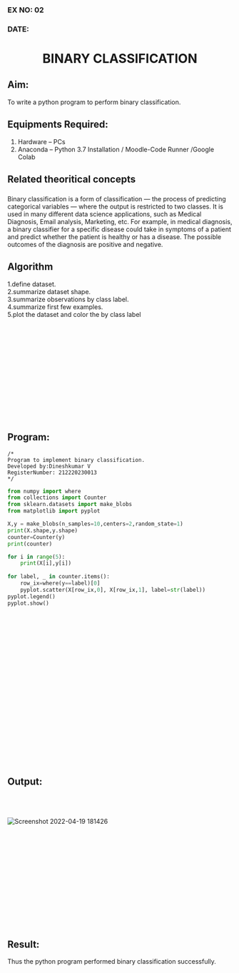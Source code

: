 ### EX NO: 02

### DATE: 


# <p align = "center"> BINARY CLASSIFICATION </p>
## Aim:
To write a python program to perform binary classification.

## Equipments Required:
1. Hardware – PCs
2. Anaconda – Python 3.7 Installation / Moodle-Code Runner /Google Colab

## Related theoritical concepts
### 
Binary classification is a form of classification — the process of predicting categorical variables — where the output is restricted to two classes. It is used in many different data science applications, such as Medical Diagnosis, Email analysis, Marketing, etc. For example, in medical diagnosis, a binary classifier for a specific disease could take in symptoms of a patient and predict whether the patient is healthy or has a disease. The possible outcomes of the diagnosis are positive and negative.

## Algorithm
1.define dataset.\
2.summarize dataset shape.\
3.summarize observations by class label.\
4.summarize first few examples.\
5.plot the dataset and color the by class label


## <br/><br/><br/><br/><br/><br/><br/><br/><br/> Program:
```
/*
Program to implement binary classification.
Developed by:Dineshkumar V
RegisterNumber: 212220230013
*/
```
```python
from numpy import where
from collections import Counter
from sklearn.datasets import make_blobs
from matplotlib import pyplot

X,y = make_blobs(n_samples=10,centers=2,random_state=1)
print(X.shape,y.shape)
counter=Counter(y)
print(counter)

for i in range(5):
    print(X[i],y[i])
    
for label, _ in counter.items():
    row_ix=where(y==label)[0]
    pyplot.scatter(X[row_ix,0], X[row_ix,1], label=str(label))
pyplot.legend()
pyplot.show()
```

## <br/><br/><br/><br/><br/><br/><br/><br/><br/><br/><br/><br/><br/><br/>Output:

<br/><br/><br/>![Screenshot 2022-04-19 181426](https://user-images.githubusercontent.com/75235789/164007332-2abc23be-5eb9-47c2-b4c6-7cc71e601bc2.jpg)




## <br/><br/><br/><br/><br/><br/><br/><br/><br/>Result:
Thus the python program performed binary classification successfully.
